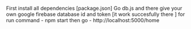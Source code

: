 First install all dependencies [package.json]
Go db.js and there give your own google firebase database id and token [it work succesfully there ]
for run command - npm start
then go - http://localhost:5000/home

